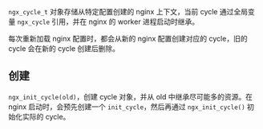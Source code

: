 `ngx_cycle_t` 对象存储从特定配置创建的 nginx 上下文，当前 cycle 通过全局变量 `ngx_cycle` 引用，并在 nginx 的 worker 进程启动时继承。

每次重新加载 nginx 配置时，都会从新的 nginx 配置创建对应的 cycle，旧的 cycle 会在新的 cycle 创建后删除。

## 创建

`ngx_init_cycle(old)`，创建 cycle 对象，并从 old 中继承尽可能多的资源。在 nginx 启动时，会预先创建一个 `init_cycle`，然后再通过 `ngx_init_cycle()` 初始化实际的 cycle。
